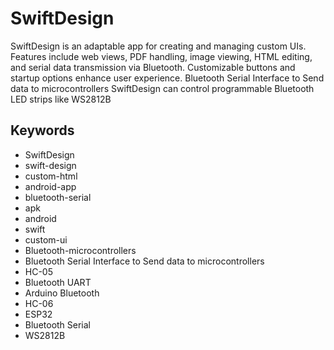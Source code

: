 # SwiftDesign
SwiftDesign is an adaptable app for creating and managing custom UIs. Features include web views, PDF handling, image viewing, HTML editing, and serial data transmission via Bluetooth. Customizable buttons and startup options enhance user experience.
Bluetooth Serial Interface to Send data to microcontrollers
SwiftDesign can control programmable Bluetooth LED strips like WS2812B
## Keywords
- SwiftDesign
- swift-design
- custom-html
- android-app
- bluetooth-serial
- apk
- android
- swift
- custom-ui
- Bluetooth-microcontrollers
- Bluetooth Serial Interface to Send data to microcontrollers
- HC-05
- Bluetooth UART
- Arduino Bluetooth
- HC-06
- ESP32
- Bluetooth Serial
- WS2812B 
